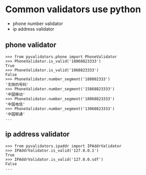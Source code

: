 # Common validators use python

* phone number validator
* ip address validator



## phone validator

    >>> from pyvalidators.phone import PhoneValidator
    >>> PhoneValidator.is_valid('18068823333')
    True
    >>> PhoneValidator.is_valid('1068823333')
    False
    >>> PhoneValidator.number_segment('188002333')
    '无效的号码'
    >>> PhoneValidator.number_segment('15868823333')
    '中国移动'
    >>> PhoneValidator.number_segment('18068823333')
    '中国电信'
    >>> PhoneValidator.number_segment('13068823333')
    '中国联通'
    ...


## ip address validator

    >>> from pyvalidators.ipaddr import IPAddrValidator
    >>> IPAddrValidator.is_valid('127.0.0.1')
    True
    >>> IPAddrValidator.is_valid('127.0.0.sdf')
    False
    ...
